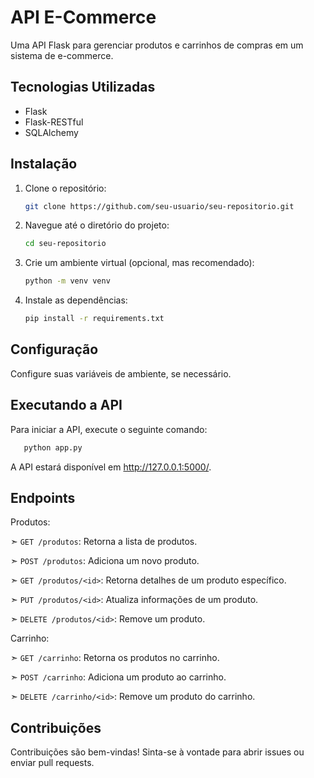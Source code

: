 # API E-Commerce

Uma API Flask para gerenciar produtos e carrinhos de compras em um sistema de e-commerce.

## Tecnologias Utilizadas

- Flask
- Flask-RESTful
- SQLAlchemy 

## Instalação

1. Clone o repositório:
   ```bash
   git clone https://github.com/seu-usuario/seu-repositorio.git
2. Navegue até o diretório do projeto:
   ```bash
   cd seu-repositorio
3. Crie um ambiente virtual (opcional, mas recomendado):
   ```bash
   python -m venv venv
4. Instale as dependências:
   ```bash
   pip install -r requirements.txt

## Configuração
Configure suas variáveis de ambiente, se necessário.

## Executando a API
Para iniciar a API, execute o seguinte comando:
```bash
   python app.py
```
A API estará disponível em http://127.0.0.1:5000/.

## Endpoints
Produtos:

➣ `GET /produtos`: Retorna a lista de produtos.

➣ `POST /produtos`: Adiciona um novo produto.

➣ `GET /produtos/<id>`: Retorna detalhes de um produto específico.

➣ `PUT /produtos/<id>`: Atualiza informações de um produto.

➣ `DELETE /produtos/<id>`: Remove um produto.

Carrinho:

➣ `GET /carrinho`: Retorna os produtos no carrinho.

➣ `POST /carrinho`: Adiciona um produto ao carrinho.

➣ `DELETE /carrinho/<id>`: Remove um produto do carrinho.

## Contribuições
Contribuições são bem-vindas! Sinta-se à vontade para abrir issues ou enviar pull requests.
